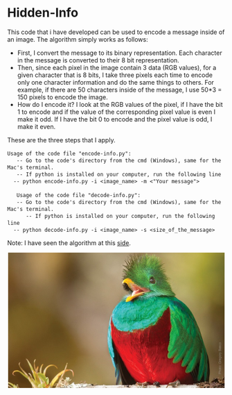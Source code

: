 # Hidden-Info
This code that i have developed can be used to encode a message inside of an image.
The algorithm simply works as follows:

- First, I convert the message to its binary representation. Each character in the message
  is converted to their 8 bit representation.
- Then, since each pixel in the image contain 3 data (RGB values), for a given character that
  is 8 bits, I take three pixels each time to encode only one character information and do the
  same things to others. For example, if there are 50 characters inside of the message, I use
  50*3 = 150 pixels to encode the image.
- How do I encode it? I look at the RGB values of the pixel, if I have the bit 1 to encode and
  if the value of the corresponding pixel value is even I make it odd. If I have the bit 0 to
  encode and the pixel value is odd, I make it even.

These are the three steps that I apply.

	Usage of the code file "encode-info.py":
       -- Go to the code's directory from the cmd (Windows), same for the Mac's terminal.
       -- If python is installed on your computer, run the following line
	  -- python encode-info.py -i <image_name> -m <"Your message">

       Usage of the code file "decode-info.py":
       -- Go to the code's directory from the cmd (Windows), same for the Mac's terminal.
          -- If python is installed on your computer, run the following line
	  -- python decode-info.py -i <image_name> -s <size_of_the_message>

Note: I have seen the algorithm at this <a href="https://www.geeksforgeeks.org/image-based-steganography-using-python/">side</a>.

<p align="center">
  <img src="images/quetzal-bird.jpg" width="500" title="Image used to encode the information">
</p>
